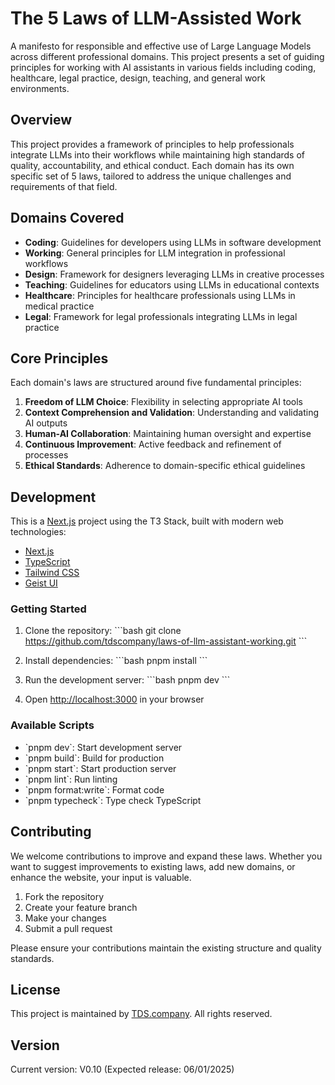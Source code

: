 # The 5 Laws of LLM-Assisted Work

A manifesto for responsible and effective use of Large Language Models across different professional domains. This project presents a set of guiding principles for working with AI assistants in various fields including coding, healthcare, legal practice, design, teaching, and general work environments.

## Overview

This project provides a framework of principles to help professionals integrate LLMs into their workflows while maintaining high standards of quality, accountability, and ethical conduct. Each domain has its own specific set of 5 laws, tailored to address the unique challenges and requirements of that field.

## Domains Covered

- **Coding**: Guidelines for developers using LLMs in software development
- **Working**: General principles for LLM integration in professional workflows
- **Design**: Framework for designers leveraging LLMs in creative processes
- **Teaching**: Guidelines for educators using LLMs in educational contexts
- **Healthcare**: Principles for healthcare professionals using LLMs in medical practice
- **Legal**: Framework for legal professionals integrating LLMs in legal practice

## Core Principles

Each domain's laws are structured around five fundamental principles:

1. **Freedom of LLM Choice**: Flexibility in selecting appropriate AI tools
2. **Context Comprehension and Validation**: Understanding and validating AI outputs
3. **Human-AI Collaboration**: Maintaining human oversight and expertise
4. **Continuous Improvement**: Active feedback and refinement of processes
5. **Ethical Standards**: Adherence to domain-specific ethical guidelines

## Development

This is a [Next.js](https://nextjs.org/) project using the T3 Stack, built with modern web technologies:

- [Next.js](https://nextjs.org)
- [TypeScript](https://www.typescriptlang.org/)
- [Tailwind CSS](https://tailwindcss.com)
- [Geist UI](https://geist-ui.dev/)

### Getting Started

1. Clone the repository:
\`\`\`bash
git clone https://github.com/tdscompany/laws-of-llm-assistant-working.git
\`\`\`

2. Install dependencies:
\`\`\`bash
pnpm install
\`\`\`

3. Run the development server:
\`\`\`bash
pnpm dev
\`\`\`

4. Open [http://localhost:3000](http://localhost:3000) in your browser

### Available Scripts

- \`pnpm dev\`: Start development server
- \`pnpm build\`: Build for production
- \`pnpm start\`: Start production server
- \`pnpm lint\`: Run linting
- \`pnpm format:write\`: Format code
- \`pnpm typecheck\`: Type check TypeScript

## Contributing

We welcome contributions to improve and expand these laws. Whether you want to suggest improvements to existing laws, add new domains, or enhance the website, your input is valuable.

1. Fork the repository
2. Create your feature branch
3. Make your changes
4. Submit a pull request

Please ensure your contributions maintain the existing structure and quality standards.

## License

This project is maintained by [TDS.company](https://tds.company). All rights reserved.

## Version

Current version: V0.10 (Expected release: 06/01/2025)
